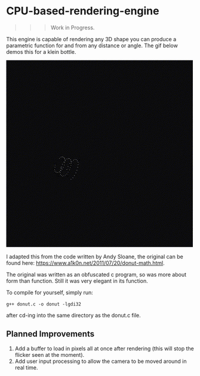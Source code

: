 # CPU-based-rendering-engine

>>>Work in Progress.

This engine is capable of rendering any 3D shape you can produce a parametric function for and from any distance or angle. The gif below demos this for a klein bottle. 

![klein bottle]( Media/klein.gif)

I adapted this from the code written by Andy Sloane, the original can be found here: https://www.a1k0n.net/2011/07/20/donut-math.html.

The original was written as an obfuscated c program, so was more about form than function. Still it was very elegant in its function.

To compile for yourself, simply run:
```
g++ donut.c -o donut -lgdi32 
```
after cd-ing into the same directory as the donut.c file.

## Planned Improvements

  1. Add a buffer to load in pixels all at once after rendering (this will stop the flicker seen at the moment).
  2. Add user input processing to allow the camera to be moved around in real time.
